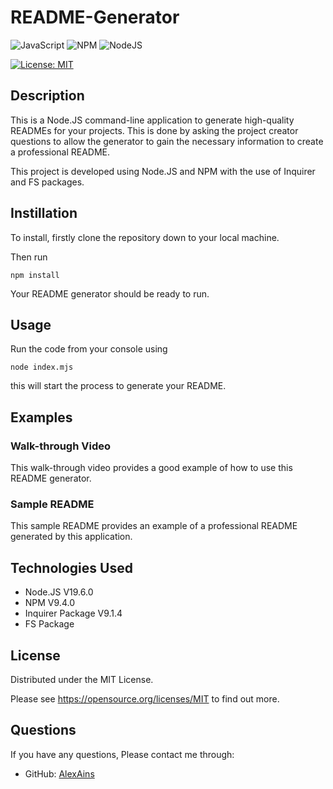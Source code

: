 # README-Generator

![JavaScript](https://img.shields.io/badge/javascript-%23323330.svg?style=for-the-badge&logo=javascript&logoColor=%23F7DF1E) ![NPM](https://img.shields.io/badge/NPM-%23CB3837.svg?style=for-the-badge&logo=npm&logoColor=white) ![NodeJS](https://img.shields.io/badge/node.js-6DA55F?style=for-the-badge&logo=node.js&logoColor=white)

[![License: MIT](https://img.shields.io/badge/License-MIT-yellow.svg)](https://opensource.org/licenses/MIT)

## Description
This is a Node.JS command-line application to generate high-quality READMEs for your projects.
This is done by asking the project creator questions to allow the generator to gain the necessary information to create a professional README.

This project is developed using Node.JS and NPM with the use of Inquirer and FS packages.

## Instillation
To install, firstly clone the repository down to your local machine.

Then run 
```
npm install
```
Your README generator should be ready to run.

## Usage
Run the code from your console using
```
node index.mjs
```

this will start the process to generate your README.

## Examples

### Walk-through Video
This walk-through video provides a good example of how to use this README generator.

### Sample README
This sample README provides an example of a professional README generated by this application.

## Technologies Used
* Node.JS V19.6.0
* NPM V9.4.0
* Inquirer Package V9.1.4
* FS Package

## License
Distributed under the MIT License.

Please see https://opensource.org/licenses/MIT to find out more.

## Questions
If you have any questions, Please contact me through:
* GitHub: [AlexAins](https://github.com/AlexAins)